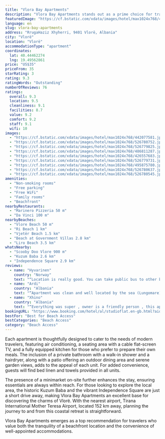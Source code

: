 ```yaml
---
title: "Vlora Bay Apartments"
description: "Vlora Bay Apartments stands out as a prime choice for travelers seeking comfort and convenience in Vlorë, positioned just a stone's throw away from the pristine Vlore Beach and within easy reach of Ri Beach and Vjetër Beach."
featuredImage: "https://cf.bstatic.com/xdata/images/hotel/max1024x768/442077581.jpg?k=10164ddd60444c32a2d26cb2b2b7f869133a3b9fa74642b31e062e94e8f8f3d0&o=&hp=1"
language: en
slug: vlora-bay-apartments
address: "RrugaHaziz Xhyherri, 9401 Vlorë, Albania"
city: "Vlorë"
location: "Vlorë"
accommodationType: "apartment"
coordinates:
  lat: 40.44462274
  lng: 19.49562861
price: "US$35"
priceFrom: 35
starRating: 3
rating: 9.3
ratingWords: "Outstanding"
numberOfReviews: 76
ratings:
  overall: 9.3
  location: 9.5
  cleanliness: 9.1
  facilities: 8.7
  value: 9.2
  comfort: 9.2
  staff: 9.1
  wifi: 10
images:
  - "https://cf.bstatic.com/xdata/images/hotel/max1024x768/442077581.jpg?k=10164ddd60444c32a2d26cb2b2b7f869133a3b9fa74642b31e062e94e8f8f3d0&o=&hp=1"
  - "https://cf.bstatic.com/xdata/images/hotel/max1024x768/526780752.jpg?k=da86b9a0f183b1b4c2255aa377e73c4779dcf33759928a97fc107e38e030c905&o=&hp=1"
  - "https://cf.bstatic.com/xdata/images/hotel/max1024x768/526779825.jpg?k=5aeea12a70c8e38dafd823f074192a91b929d3d788852ebb3ab755cd07eed09d&o=&hp=1"
  - "https://cf.bstatic.com/xdata/images/hotel/max1024x768/486811287.jpg?k=3d4be2c46e5ebb8f6c4c67537ce3c6cb14ccbf6387d517ac1024d09b33168371&o=&hp=1"
  - "https://cf.bstatic.com/xdata/images/hotel/max1024x768/426557683.jpg?k=5dd9ea54c6765a8bf71d2716f3d7b04b1845e918a8fd17e3ad038bffb0c87866&o=&hp=1"
  - "https://cf.bstatic.com/xdata/images/hotel/max1024x768/526779731.jpg?k=d7d5ff973bd8e65d4bae4500002526d7019e21d680278f862dd1371ef7f0d5f6&o=&hp=1"
  - "https://cf.bstatic.com/xdata/images/hotel/max1024x768/495875780.jpg?k=a2f8b4be6c3470ecd0a45338092199109739317c3859eee194bdacf8c453621f&o=&hp=1"
  - "https://cf.bstatic.com/xdata/images/hotel/max1024x768/526780637.jpg?k=87fa33e11bf8d6b76305b10db9e81ff95397da25432bb573a611f802c48f3eb2&o=&hp=1"
  - "https://cf.bstatic.com/xdata/images/hotel/max1024x768/526780545.jpg?k=a0b16cf73adbdbc615e9223fa848173d247eeeee041a2179c4ff0a9dd778fa23&o=&hp=1"
amenities:
  - "Non-smoking rooms"
  - "Free parking"
  - "Free WiFi"
  - "Family rooms"
  - "Beachfront"
nearbyRestaurants:
  - "Marinero Pizzeria 50 m"
  - "Da Vinci 100 m"
nearbyBeaches:
  - "Vlore Beach 50 m"
  - "Ri Beach 1 km"
  - "Vjetër Beach 1.5 km"
  - "Beach at Government Villas 2.8 km"
  - "Liro Beach 3.5 km"
whatsNearby:
  - "Scooby Doo Vlore 900 m"
  - "Kuzum Baba 2.6 km"
  - "Independence Square 2.9 km"
reviews:
  - name: "Hyvarinen"
    country: "Norway"
    text: "“Location is really good. You can take public bus to other beaches or it would be smart to rent a car. Apartment was clean and bed was comfy.”"
  - name: "Ardi"
    country: "Albania"
    text: "“Apartment was clean and well located by the sea (Lungomare). Lots of bars, cafes and restaurants around. Host was very friendly and prompt to answer my requests. Apartment is a studio with kitchen and appliances, fridge and a washing machine. It...”"
  - name: "Xhino"
    country: "Albania"
    text: "“Everything was super , owner is a friendly person , this apartament is modern , with new furnitures , TV flat screan , Air condition , Kitchen HiTech , floor is with parquete , bathroom have all neccessary facilities , bed is super comfortable and...”"
bookingURL: "https://www.booking.com/hotel/al/studioflat.en-gb.html?aid=8035640"
bestFor: "Best for Beach Access"
bestCategories: "Beach Access"
category: "Beach Access"
---
```


Each apartment is thoughtfully designed to cater to the needs of modern travelers, featuring air conditioning, a seating area with a cable flat-screen TV, and a fully equipped kitchen for those who prefer to prepare their own meals. The inclusion of a private bathroom with a walk-in shower and a hairdryer, along with a patio offering an outdoor dining area and serene garden views, adds to the appeal of each unit. For added convenience, guests will find bed linen and towels provided in all units.

The presence of a minimarket on-site further enhances the stay, ensuring essentials are always within reach. For those looking to explore the local area, the historic Kuzum Baba and the vibrant Independence Square are just a short drive away, making Vlora Bay Apartments an excellent base for discovering the charms of Vlorë. With the nearest airport, Tirana International Mother Teresa Airport, located 152 km away, planning the journey to and from this coastal retreat is straightforward.

Vlora Bay Apartments emerges as a top recommendation for travelers who value both the tranquility of a beachfront location and the convenience of well-appointed accommodations.